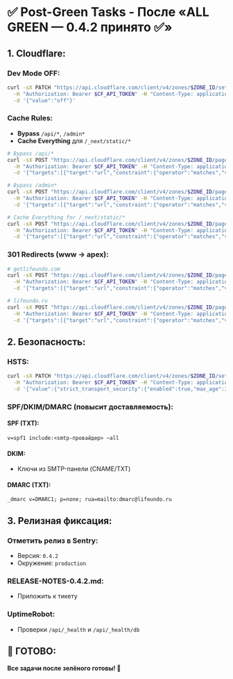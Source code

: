 # ✅ Post-Green Tasks - После «ALL GREEN — 0.4.2 принято ✅»

## **1. Cloudflare:**

### **Dev Mode OFF:**
```bash
curl -sX PATCH "https://api.cloudflare.com/client/v4/zones/$ZONE_ID/settings/development_mode" \
  -H "Authorization: Bearer $CF_API_TOKEN" -H "Content-Type: application/json" \
  -d '{"value":"off"}'
```

### **Cache Rules:**
- **Bypass** `/api/*`, `/admin*`
- **Cache Everything** для `/_next/static/*`

```bash
# Bypass /api/*
curl -sX POST "https://api.cloudflare.com/client/v4/zones/$ZONE_ID/pagerules" \
  -H "Authorization: Bearer $CF_API_TOKEN" -H "Content-Type: application/json" \
  -d '{"targets":[{"target":"url","constraint":{"operator":"matches","value":"*/api/*"}}],"actions":[{"id":"cache_level","value":"bypass"}],"priority":1,"status":"active"}'

# Bypass /admin*
curl -sX POST "https://api.cloudflare.com/client/v4/zones/$ZONE_ID/pagerules" \
  -H "Authorization: Bearer $CF_API_TOKEN" -H "Content-Type: application/json" \
  -d '{"targets":[{"target":"url","constraint":{"operator":"matches","value":"*/admin*"}}],"actions":[{"id":"cache_level","value":"bypass"}],"priority":2,"status":"active"}'

# Cache Everything for /_next/static/*
curl -sX POST "https://api.cloudflare.com/client/v4/zones/$ZONE_ID/pagerules" \
  -H "Authorization: Bearer $CF_API_TOKEN" -H "Content-Type: application/json" \
  -d '{"targets":[{"target":"url","constraint":{"operator":"matches","value":"*/_next/static/*"}}],"actions":[{"id":"cache_level","value":"cache_everything"}],"priority":3,"status":"active"}'
```

### **301 Redirects (www → apex):**
```bash
# getlifeundo.com
curl -sX POST "https://api.cloudflare.com/client/v4/zones/$ZONE_ID/pagerules" \
  -H "Authorization: Bearer $CF_API_TOKEN" -H "Content-Type: application/json" \
  -d '{"targets":[{"target":"url","constraint":{"operator":"matches","value":"www.getlifeundo.com/*"}}],"actions":[{"id":"forwarding_url","value":{"url":"https://getlifeundo.com/$1","status_code":301}}],"priority":4,"status":"active"}'

# lifeundo.ru
curl -sX POST "https://api.cloudflare.com/client/v4/zones/$ZONE_ID/pagerules" \
  -H "Authorization: Bearer $CF_API_TOKEN" -H "Content-Type: application/json" \
  -d '{"targets":[{"target":"url","constraint":{"operator":"matches","value":"www.lifeundo.ru/*"}}],"actions":[{"id":"forwarding_url","value":{"url":"https://lifeundo.ru/$1","status_code":301}}],"priority":5,"status":"active"}'
```

## **2. Безопасность:**

### **HSTS:**
```bash
curl -sX PATCH "https://api.cloudflare.com/client/v4/zones/$ZONE_ID/settings/security_header" \
  -H "Authorization: Bearer $CF_API_TOKEN" -H "Content-Type: application/json" \
  -d '{"value":{"strict_transport_security":{"enabled":true,"max_age":31536000,"include_subdomains":true,"preload":true}}}'
```

### **SPF/DKIM/DMARC (повысит доставляемость):**

#### **SPF (TXT):**
```
v=spf1 include:<smtp-провайдер> ~all
```

#### **DKIM:**
- Ключи из SMTP-панели (CNAME/TXT)

#### **DMARC (TXT):**
```
_dmarc v=DMARC1; p=none; rua=mailto:dmarc@lifeundo.ru
```

## **3. Релизная фиксация:**

### **Отметить релиз в Sentry:**
- Версия: `0.4.2`
- Окружение: `production`

### **RELEASE-NOTES-0.4.2.md:**
- Приложить к тикету

### **UptimeRobot:**
- Проверки `/api/_health` и `/api/_health/db`

## **🎯 ГОТОВО:**

**Все задачи после зелёного готовы! 🚀**


